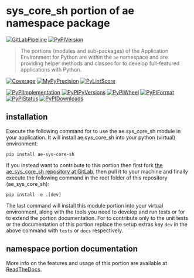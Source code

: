 <!--
  THIS FILE IS EXCLUSIVELY MAINTAINED IN THE NAMESPACE ROOT PACKAGE. CHANGES HAVE TO BE DONE THERE.
  All changes will be deployed automatically to all the portions of this namespace package.
-->
# sys_core_sh portion of ae namespace package

[![GitLabPipeline](https://img.shields.io/gitlab/pipeline/ae-group/ae_sys_core_sh/master?logo=python)](
    https://gitlab.com/ae-group/ae_sys_core_sh)
[![PyPIVersion](https://img.shields.io/pypi/v/ae_sys_core_sh)](
    https://pypi.org/project/ae-sys-core-sh/#history)

>The portions (modules and sub-packages) of the Application Environment for Python are within
the `ae` namespace and are providing helper methods and classes for to develop
full-featured applications with Python.

[![Coverage](https://ae-group.gitlab.io/ae_sys_core_sh/coverage.svg)](
    https://ae-group.gitlab.io/ae_sys_core_sh/coverage/ae_sys_core_sh_py.html)
[![MyPyPrecision](https://ae-group.gitlab.io/ae_sys_core_sh/mypy.svg)](
    https://ae-group.gitlab.io/ae_sys_core_sh/lineprecision.txt)
[![PyLintScore](https://ae-group.gitlab.io/ae_sys_core_sh/pylint.svg)](
    https://ae-group.gitlab.io/ae_sys_core_sh/pylint.log)

[![PyPIImplementation](https://img.shields.io/pypi/implementation/ae_sys_core_sh)](
    https://pypi.org/project/ae-sys-core-sh/)
[![PyPIPyVersions](https://img.shields.io/pypi/pyversions/ae_sys_core_sh)](
    https://pypi.org/project/ae-sys-core-sh/)
[![PyPIWheel](https://img.shields.io/pypi/wheel/ae_sys_core_sh)](
    https://pypi.org/project/ae-sys-core-sh/)
[![PyPIFormat](https://img.shields.io/pypi/format/ae_sys_core_sh)](
    https://pypi.org/project/ae-sys-core-sh/)
[![PyPIStatus](https://img.shields.io/pypi/status/ae_sys_core_sh)](
    https://libraries.io/pypi/ae-sys-core-sh)
[![PyPIDownloads](https://img.shields.io/pypi/dm/ae_sys_core_sh)](
    https://pypi.org/project/ae-sys-core-sh/#files)


## installation


Execute the following command for to use the ae.sys_core_sh module in your
application. It will install ae.sys_core_sh into your python (virtual) environment:
 
```shell script
pip install ae-sys-core-sh
```

If you instead want to contribute to this portion then first fork
[the ae_sys_core_sh repository at GitLab](https://gitlab.com/ae-group/ae_sys_core_sh "ae.sys_core_sh code repository"),
then pull it to your machine and finally execute the following command in the root folder
of this repository (ae_sys_core_sh):

```shell script
pip install -e .[dev]
```

The last command will install this module portion into your virtual environment, along with
the tools you need to develop and run tests or for to extend the portion documentation.
For to contribute only to the unit tests or the documentation of this portion replace
the setup extras key `dev` in the above command with `tests` or `docs` respectively.


## namespace portion documentation

More info on the features and usage of this portion are available at
[ReadTheDocs](https://ae.readthedocs.io/en/latest/_autosummary/ae.sys_core_sh.html#module-ae.sys_core_sh
"ae_sys_core_sh documentation").

<!-- Common files version 0.0.60 deployed version 0.1.3 (with 0.0.60)
     to https://gitlab.com/ae-group as ae_sys_core_sh module as well as
     to https://ae-group.gitlab.io with CI check results as well as
     to https://pypi.org/project/ae-sys-core-sh as namespace portion ae-sys-core-sh.
-->
